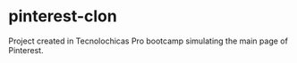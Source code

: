 # pinterest-clon
Project created in Tecnolochicas Pro bootcamp simulating the main page of Pinterest.
